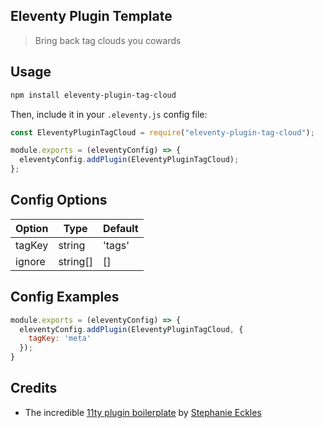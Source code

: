 ## Eleventy Plugin Template

> Bring back tag clouds you cowards

## Usage

```bash
npm install eleventy-plugin-tag-cloud
```

Then, include it in your `.eleventy.js` config file:

```js
const EleventyPluginTagCloud = require("eleventy-plugin-tag-cloud");

module.exports = (eleventyConfig) => {
  eleventyConfig.addPlugin(EleventyPluginTagCloud);
};
```

## Config Options

| Option      | Type | Default       |
| ----------- | ---- | ------------- |
| tagKey | string | 'tags' |
| ignore | string[] | [] |

## Config Examples

```js
module.exports = (eleventyConfig) => {
  eleventyConfig.addPlugin(EleventyPluginTagCloud, {
    tagKey: 'meta'
  });
}
```

## Credits

- The incredible [11ty plugin boilerplate](https://github.com/5t3ph/eleventy-plugin-template) by [Stephanie Eckles](https://thinkdobecreate.com/)
